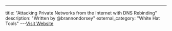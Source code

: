 ---
title: "Attacking Private Networks from the Internet with DNS Rebinding"
description: "Written by @brannondorsey"
external_category: "White Hat Tools"
---[Visit Website](https://medium.com/@brannondorsey/attacking-private-networks-from-the-internet-with-dns-rebinding-ea7098a2d325)

